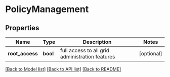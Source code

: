 # PolicyManagement

## Properties
Name | Type | Description | Notes
------------ | ------------- | ------------- | -------------
**root_access** | **bool** | full access to all grid administration features | [optional] 

[[Back to Model list]](../README.md#documentation-for-models) [[Back to API list]](../README.md#documentation-for-api-endpoints) [[Back to README]](../README.md)

